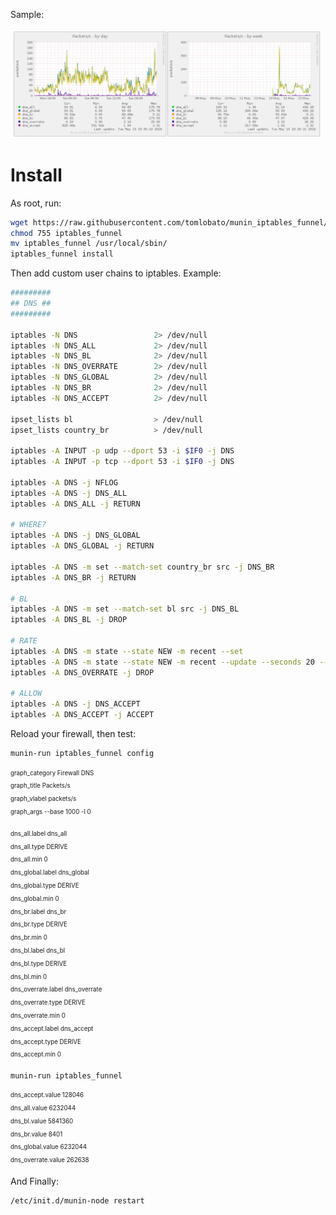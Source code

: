 
Sample:

![sample graphs](https://github.com/tomlobato/munin_iptables_funnel/blob/master/sample.png)

# Install

As root, run:

```bash
wget https://raw.githubusercontent.com/tomlobato/munin_iptables_funnel/master/iptables_funnel
chmod 755 iptables_funnel
mv iptables_funnel /usr/local/sbin/
iptables_funnel install
```

Then add custom user chains to iptables. Example:

```bash
#########
## DNS ##
#########

iptables -N DNS                 2> /dev/null
iptables -N DNS_ALL             2> /dev/null
iptables -N DNS_BL              2> /dev/null
iptables -N DNS_OVERRATE        2> /dev/null
iptables -N DNS_GLOBAL          2> /dev/null
iptables -N DNS_BR              2> /dev/null
iptables -N DNS_ACCEPT          2> /dev/null

ipset_lists bl                  > /dev/null
ipset_lists country_br          > /dev/null

iptables -A INPUT -p udp --dport 53 -i $IF0 -j DNS
iptables -A INPUT -p tcp --dport 53 -i $IF0 -j DNS

iptables -A DNS -j NFLOG
iptables -A DNS -j DNS_ALL
iptables -A DNS_ALL -j RETURN

# WHERE?
iptables -A DNS -j DNS_GLOBAL
iptables -A DNS_GLOBAL -j RETURN

iptables -A DNS -m set --match-set country_br src -j DNS_BR
iptables -A DNS_BR -j RETURN

# BL
iptables -A DNS -m set --match-set bl src -j DNS_BL
iptables -A DNS_BL -j DROP

# RATE
iptables -A DNS -m state --state NEW -m recent --set
iptables -A DNS -m state --state NEW -m recent --update --seconds 20 --hitcount 6 -j DNS_OVERRATE
iptables -A DNS_OVERRATE -j DROP

# ALLOW
iptables -A DNS -j DNS_ACCEPT
iptables -A DNS_ACCEPT -j ACCEPT
```

Reload your firewall, then test:

```bash
munin-run iptables_funnel config
```

<sub><sup>
graph_category Firewall DNS  
graph_title Packets/s  
graph_vlabel packets/s  
graph_args --base 1000 -l 0  
</sup></sub>

<sub><sup>
dns_all.label dns_all  
dns_all.type DERIVE  
dns_all.min 0  
dns_global.label dns_global  
dns_global.type DERIVE  
dns_global.min 0  
dns_br.label dns_br  
dns_br.type DERIVE  
dns_br.min 0  
dns_bl.label dns_bl  
dns_bl.type DERIVE  
dns_bl.min 0  
dns_overrate.label dns_overrate  
dns_overrate.type DERIVE  
dns_overrate.min 0  
dns_accept.label dns_accept  
dns_accept.type DERIVE  
dns_accept.min 0  
</sup></sub>

```
munin-run iptables_funnel
```

<sub><sup>
dns_accept.value 128046  
dns_all.value 6232044  
dns_bl.value 5841360  
dns_br.value 8401  
dns_global.value 6232044  
dns_overrate.value 262638  
</sup></sub>

And Finally:

```bash
/etc/init.d/munin-node restart
```
